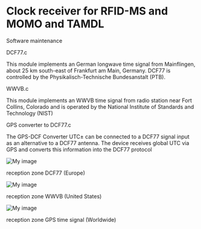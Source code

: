 ﻿# Clock receiver for RFID-MS and MOMO and TAMDL
Software maintenance

DCF77.c

This module implements an German longwave time signal from Mainflingen,
about 25 km south-east of Frankfurt am Main, Germany.
DCF77 is controlled by the Physikalisch-Technische Bundesanstalt (PTB).

WWVB.c

This module implements an WWVB time signal from radio station near Fort Collins,
Colorado and is operated by the National Institute of Standards and Technology (NIST)

GPS converter to DCF77.c

The GPS-DCF Converter UTC± can be connected to a DCF77 signal input as an alternative to a DCF77 antenna.
The device receives global UTC via GPS and converts this information into the DCF77 protocol


![My image](https://github.com/peterloes/clock_receiver/blob/master/Getting_Started_Tutorial/4_dcf77_range.jpg)

reception zone DCF77 (Europe)

![My image](https://github.com/peterloes/clock_receiver/blob/master/Getting_Started_Tutorial/5_wwvb_range.jpg)

reception zone WWVB (United States)

![My image](https://github.com/peterloes/clock_receiver/blob/master/Getting_Started_Tutorial/1_gps_converter_dcf77.jpg)

reception zone GPS time signal (Worldwide)
